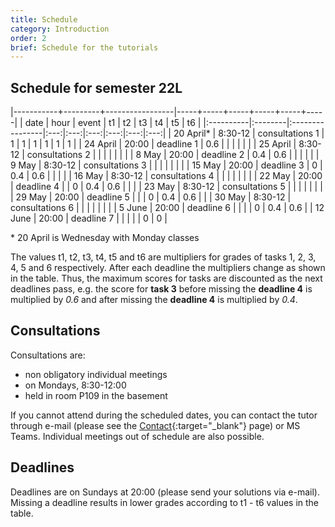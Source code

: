 ```yaml
---
title: Schedule
category: Introduction
order: 2
brief: Schedule for the tutorials
---
```


## Schedule for semester 22L

|-----------+---------+-----------------|-----+-----+-----+-----+-----+-----|
| date      | hour    | event           | t1  | t2  | t3  | t4  | t5  | t6  |
|:----------|:--------|:----------------|:---:|:---:|:---:|:---:|:---:|:---:|
| 20 April* | 8:30-12 | consultations 1 | 1   | 1   | 1   | 1   | 1   | 1   |
| 24 April  | 20:00   | deadline 1      | 0.6 |     |     |     |     |     |
| 25 April  | 8:30-12 | consultations 2 |     |     |     |     |     |     |
| 8 May     | 20:00   | deadline 2      | 0.4 | 0.6 |     |     |     |     |
| 9 May     | 8:30-12 | consultations 3 |     |     |     |     |     |     |
| 15 May    | 20:00   | deadline 3      | 0   | 0.4 | 0.6 |     |     |     |
| 16 May    | 8:30-12 | consultations 4 |     |     |     |     |     |     |
| 22 May    | 20:00   | deadline 4      |     | 0   | 0.4 | 0.6 |     |     |
| 23 May    | 8:30-12 | consultations 5 |     |     |     |     |     |     |
| 29 May    | 20:00   | deadline 5      |     |     | 0   | 0.4 | 0.6 |     |
| 30 May    | 8:30-12 | consultations 6 |     |     |     |     |     |     |
| 5 June    | 20:00   | deadline 6      |     |     |     | 0   | 0.4 | 0.6 |
| 12 June   | 20:00   | deadline 7      |     |     |     |     | 0   | 0   |

\* 20 April is Wednesday with Monday classes

The values t1, t2, t3, t4, t5 and t6 are multipliers for grades of tasks 1, 2, 3, 4, 5 and 6 respectively. After each deadline the multipliers change as shown in the table. Thus, the maximum scores for tasks are discounted as the next deadlines pass, e.g. the score for **task 3** before missing the **deadline 4** is multiplied by *0.6* and after missing the **deadline 4** is multiplied by *0.4*.


## Consultations

Consultations are:
* non obligatory individual meetings
* on Mondays, 8:30-12:00
* held in room P109 in the basement

If you cannot attend during the scheduled dates, you can contact the tutor through e-mail (please see the [Contact]({{site.baseurl}}/01_introduction/03_contact){:target="_blank"} page) or MS Teams. Individual meetings out of schedule are also possible.


## Deadlines

Deadlines are on Sundays at 20:00 (please send your solutions via e-mail). Missing a deadline results in lower grades according to t1 - t6 values in the table.

